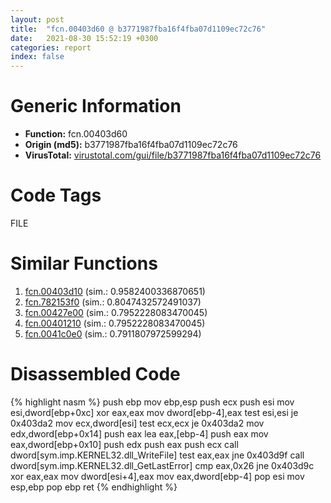 ```yaml
---
layout: post
title:  "fcn.00403d60 @ b3771987fba16f4fba07d1109ec72c76"
date:   2021-08-30 15:52:19 +0300
categories: report
index: false
---
```


# Generic Information
- **Function:** fcn.00403d60
- **Origin (md5):** b3771987fba16f4fba07d1109ec72c76
- **VirusTotal:** [virustotal.com/gui/file/b3771987fba16f4fba07d1109ec72c76][virustotal_ref]

# Code Tags
<span class="tag" id="FILE">FILE</span>


# Similar Functions

1. [fcn.00403d10][similar_1_ref] (sim.: 0.9582400336870651)
2. [fcn.782153f0][similar_2_ref] (sim.: 0.8047432572491037)
3. [fcn.00427e00][similar_3_ref] (sim.: 0.7952228083470045)
4. [fcn.00401210][similar_4_ref] (sim.: 0.7952228083470045)
5. [fcn.0041c0e0][similar_5_ref] (sim.: 0.7911807972599294)


# Disassembled Code

{% highlight nasm %}
push ebp
mov ebp,esp
push ecx
push esi
mov esi,dword[ebp+0xc]
xor eax,eax
mov dword[ebp-4],eax
test esi,esi
je 0x403da2
mov ecx,dword[esi]
test ecx,ecx
je 0x403da2
mov edx,dword[ebp+0x14]
push eax
lea eax,[ebp-4]
push eax
mov eax,dword[ebp+0x10]
push edx
push eax
push ecx
call dword[sym.imp.KERNEL32.dll_WriteFile]
test eax,eax
jne 0x403d9f
call dword[sym.imp.KERNEL32.dll_GetLastError]
cmp eax,0x26
jne 0x403d9c
xor eax,eax
mov dword[esi+4],eax
mov eax,dword[ebp-4]
pop esi
mov esp,ebp
pop ebp
ret
{% endhighlight %}


[similar_1_ref]: /report/fcn.00403d10@b3771987fba16f4fba07d1109ec72c76
[similar_2_ref]: /report/fcn.782153f0@ebea46c6b17785efc2ebcb24ad99656c
[similar_3_ref]: /report/fcn.00427e00@279a61b1e76da49531f1f16fd1102a2d
[similar_4_ref]: /report/fcn.00401210@be7fba7cc724acf4ae2900d99e0fc9c3
[similar_5_ref]: /report/fcn.0041c0e0@e2ba7f10eb234338a49853c34d7d9c56
[virustotal_ref]: https://www.virustotal.com/gui/file/b3771987fba16f4fba07d1109ec72c76